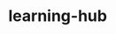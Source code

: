 # learning-hub

<!-- Learning Hub

     Project

    Needs to be connected to API and Data Base

    Structure


    1. Main Page

    2. Learning
        2.1 JavaScript
        2.2 HTML
        2.3 React
        2.4 CSS
        2.5

    3. Todo List

    4. About

    5. Contact




 -->
